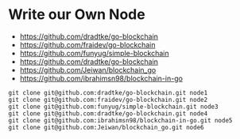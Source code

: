 # Write our Own Node


* https://github.com/dradtke/go-blockchain
* https://github.com/fraidev/go-blockchain
* https://github.com/funyug/simple-blockchain
* https://github.com/dradtke/go-blockchain
* https://github.com/Jeiwan/blockchain_go
* https://github.com/ibrahimsn98/blockchain-in-go


```
git clone git@github.com:dradtke/go-blockchain.git node1
git clone git@github.com:fraidev/go-blockchain.git node2
git clone git@github.com:funyug/simple-blockchain.git node3
git clone git@github.com:dradtke/go-blockchain.git node4
git clone git@github.com:ibrahimsn98/blockchain-in-go.git node5
git clone git@github.com:Jeiwan/blockchain_go.git node6
```
